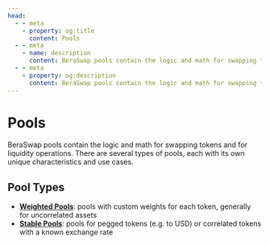 ```yaml
---
head:
  - - meta
    - property: og:title
      content: Pools
  - - meta
    - name: description
      content: BeraSwap pools contain the logic and math for swapping tokens and for liquidity operations
  - - meta
    - property: og:description
      content: BeraSwap pools contain the logic and math for swapping tokens and for liquidity operations
---
```


# Pools

BeraSwap pools contain the logic and math for swapping tokens and for liquidity operations. There are several types of pools, each with its own unique characteristics and use cases.

## Pool Types

- [**Weighted Pools**](/learn/concepts/pools/weighted-pools): pools with custom weights for each token, generally for uncorrelated assets
- [**Stable Pools**](/learn/concepts/pools/stable-pools): pools for pegged tokens (e.g. to USD) or correlated tokens with a known exchange rate